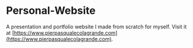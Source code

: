# Personal-Website
A presentation and portfolio website I made from scratch for myself. Visit it at [https://www.pierpasqualecolagrande.com](https://www.pierpasqualecolagrande.com).
